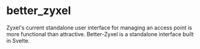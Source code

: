 # better_zyxel
Zyxel's current standalone user interface for managing an access point is more functional than attractive. Better-Zyxel is a standalone interface built in Svelte.
